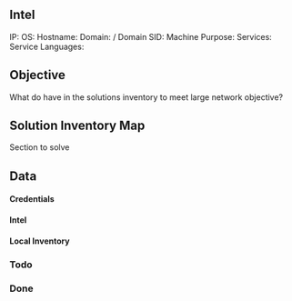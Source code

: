 ## Intel

IP:
OS:
Hostname:
Domain:  / Domain SID:
Machine Purpose:
Services:
Service Languages:


## Objective


What do have in the solutions inventory to meet large network objective?

## Solution Inventory Map
Section to solve 
 


## Data 

#### Credentials

#### Intel

#### Local Inventory



### Todo

### Done



